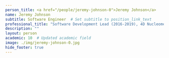```yaml
---
person_title: <a href="/people/jeremy-johnson-0">Jeremy Johnson</a>
name: Jeremy Johnson
subtitle: Software Engineer  # Set subtitle to position_link_text
professional_title: "Software Development Lead (2016-2019), 4D Nucleome DCIC"
description: ""
layout: person
academic: 10  # Updated academic field
image: ./img/jeremy-johnson-0.jpg
hide_footer: true
---
```

